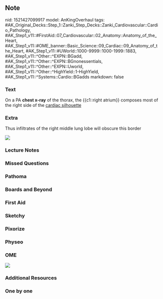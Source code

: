 ## Note
nid: 1521427099917
model: AnKingOverhaul
tags: #AK_Original_Decks::Step_1::Zanki_Step_Decks::Zanki_Cardiovascular::Cardio_Pathology, #AK_Step1_v11::#FirstAid::07_Cardiovascular::02_Anatomy::Anatomy_of_the_Heart, #AK_Step1_v11::#OME_banner::Basic_Science::09_Cardiac::09_Anatomy_of_the_Heart, #AK_Step1_v11::#UWorld::1000-9999::1000-1999::1883, #AK_Step1_v11::^Other::^EXPN::BGadd, #AK_Step1_v11::^Other::^EXPN::BGnonessentials, #AK_Step1_v11::^Other::^EXPN::Uworld, #AK_Step1_v11::^Other::^HighYield::1-HighYield, #AK_Step1_v11::^Systems::Cardio::BGadds
markdown: false

### Text
On a PA <b>chest x-ray</b> of the thorax, the {{c1::right atrium}}
composes most of the right side of the <u>cardiac silhouette</u>

### Extra
Thus infiltrates of the right middle lung lobe will obscure this
border
<div><img src="paste-466918779650049.jpg"></div>

### Lecture Notes


### Missed Questions


### Pathoma


### Boards and Beyond


### First Aid


### Sketchy


### Pixorize


### Physeo


### OME
<div class="ome-widget">
  <a href=
  "https://onlinemeded.org/spa/cardiac/anatomy-of-the-heart/acquire?ref=anki">
  <img src="_OME_AnkiFlashcards_Lesson_6.png"></a>
</div>

### Additional Resources


### One by one


